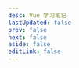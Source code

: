 ```yaml
---
desc: Vue 学习笔记
lastUpdated: false
prev: false
next: false
aside: false
editLink: false
---
```


<SummaryPage path="/前端知识/Vue/" :desc="$frontmatter.desc"></SummaryPage>
